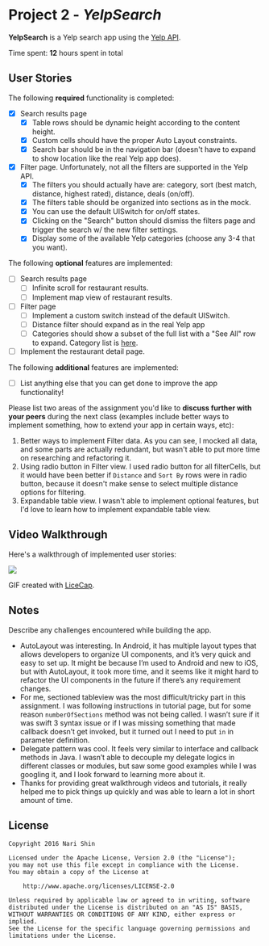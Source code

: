 # Project 2 - *YelpSearch*

**YelpSearch** is a Yelp search app using the [Yelp API](http://www.yelp.com/developers/documentation/v2/search_api).

Time spent: **12** hours spent in total

## User Stories

The following **required** functionality is completed:

- [x] Search results page
   - [x] Table rows should be dynamic height according to the content height.
   - [x] Custom cells should have the proper Auto Layout constraints.
   - [x] Search bar should be in the navigation bar (doesn't have to expand to show location like the real Yelp app does).
- [x] Filter page. Unfortunately, not all the filters are supported in the Yelp API.
   - [x] The filters you should actually have are: category, sort (best match, distance, highest rated), distance, deals (on/off).
   - [x] The filters table should be organized into sections as in the mock.
   - [x] You can use the default UISwitch for on/off states.
   - [x] Clicking on the "Search" button should dismiss the filters page and trigger the search w/ the new filter settings.
   - [x] Display some of the available Yelp categories (choose any 3-4 that you want).

The following **optional** features are implemented:

- [ ] Search results page
   - [ ] Infinite scroll for restaurant results.
   - [ ] Implement map view of restaurant results.
- [ ] Filter page
   - [ ] Implement a custom switch instead of the default UISwitch.
   - [ ] Distance filter should expand as in the real Yelp app
   - [ ] Categories should show a subset of the full list with a "See All" row to expand. Category list is [here](http://www.yelp.com/developers/documentation/category_list).
- [ ] Implement the restaurant detail page.

The following **additional** features are implemented:

- [ ] List anything else that you can get done to improve the app functionality!

Please list two areas of the assignment you'd like to **discuss further with your peers** during the next class (examples include better ways to implement something, how to extend your app in certain ways, etc):

1. Better ways to implement Filter data. As you can see, I mocked all data, and some parts are actually redundant, but wasn't able to put more time on researching and refactoring it.
2. Using radio button in Filter view. I used radio button for all filterCells, but it would have been better if `Distance` and `Sort By` rows were in radio button, because it doesn't make sense to select multiple distance options for filtering.
3. Expandable table view. I wasn't able to implement optional features, but I'd love to learn how to implement expandable table view.

## Video Walkthrough

Here's a walkthrough of implemented user stories:

<img src='Yelp_demo.gif' />

GIF created with [LiceCap](http://www.cockos.com/licecap/).

## Notes

Describe any challenges encountered while building the app.

- AutoLayout was interesting. In Android, it has multiple layout types that allows developers to organize UI components, and it’s very quick and easy to set up. It might be because I’m used to Android and new to iOS, but with AutoLayout, it took more time, and it seems like it might hard to refactor the UI components in the future if there’s any requirement changes. 
- For me, sectioned tableview was the most difficult/tricky part in this assignment. I was following instructions in tutorial page, but for some reason `numberOfSections` method was not being called. I wasn’t sure if it was swift 3 syntax issue or if I was missing something that made callback doesn’t get invoked, but it turned out I need to put `in` in parameter definition.
- Delegate pattern was cool. It feels very similar to interface and callback methods in Java. I wasn’t able to decouple my delegate logics in different classes or modules, but saw some good examples while I was googling it, and I look forward to learning more about it.
- Thanks for providing great walkthrough videos and tutorials, it really helped me to pick things up quickly and was able to learn a lot in short amount of time.

## License

    Copyright 2016 Nari Shin

    Licensed under the Apache License, Version 2.0 (the "License");
    you may not use this file except in compliance with the License.
    You may obtain a copy of the License at

        http://www.apache.org/licenses/LICENSE-2.0

    Unless required by applicable law or agreed to in writing, software
    distributed under the License is distributed on an "AS IS" BASIS,
    WITHOUT WARRANTIES OR CONDITIONS OF ANY KIND, either express or implied.
    See the License for the specific language governing permissions and
    limitations under the License.
